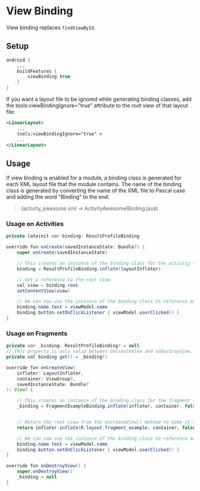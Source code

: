 # View Binding

View binding replaces `findViewById`.

## Setup

```java
android {
    ...
    buildFeatures {
        viewBinding true
    }
}
```

If you want a layout file to be ignored while generating binding classes, add the tools:viewBindingIgnore="true" attribute to the root view of that layout file:

```xml
<LinearLayout>
    ...
    tools:viewBindingIgnore="true" >
    ...
</LinearLayout>
```

## Usage

If view binding is enabled for a module, a binding class is generated for each XML layout file that the module contains. The name of the binding class is generated by converting the name of the XML file to Pascal case and adding the word "Binding" to the end:

> (activity_awesome.xml → ActivityAwesomeBinding.java)

### Usage on Activities

```java
private lateinit var binding: ResultProfileBinding

override fun onCreate(savedInstanceState: Bundle?) {
    super.onCreate(savedInstanceState)

    // This creates an instance of the binding class for the activity to use.
    binding = ResultProfileBinding.inflate(layoutInflater)

    // Get a reference to the root view
    val view = binding.root
    setContentView(view)

    // We can now use the instance of the binding class to reference any of the views:
    binding.name.text = viewModel.name
    binding.button.setOnClickListener { viewModel.userClicked() }
}
```

### Usage on Fragments

```java
private var _binding: ResultProfileBinding? = null
// This property is only valid between onCreateView and onDestroyView.
private val binding get() = _binding!!

override fun onCreateView(
    inflater: LayoutInflater,
    container: ViewGroup?,
    savedInstanceState: Bundle?
): View? {

    // This creates an instance of the binding class for the fragment to use.
    _binding = FragmentExampleBinding.inflate(inflater, container, false)


    // Return the root view from the onCreateView() method to make it the active view on the screen.
    return inflater.inflate(R.layout.fragment_example, container, false)

    // We can now use the instance of the binding class to reference any of the views:
    binding.name.text = viewModel.name
    binding.button.setOnClickListener { viewModel.userClicked() }
}

override fun onDestroyView() {
    super.onDestroyView()
    _binding = null
}
```
